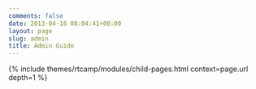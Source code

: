 ```yaml
---
comments: false
date: 2013-04-18 08:04:41+00:00
layout: page
slug: admin
title: Admin Guide
---
```


{% include themes/rtcamp/modules/child-pages.html context=page.url depth=1 %}

